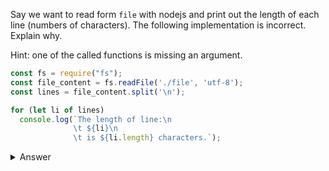 Say we want to read form `file` with nodejs and print out the length of each line (numbers of characters). The following implementation is incorrect. Explain why.

Hint: one of the called functions is missing an argument.

```javascript
const fs = require("fs");
const file_content = fs.readFile('./file', 'utf-8');
const lines = file_content.split('\n');

for (let li of lines)
  console.log(`The length of line:\n
              \t ${li}\n
              \t is ${li.length} characters.`);
```

<details>
  <summary>Answer</summary>

  <!-- FIXME This exlaination needs review, deeper insights. Include another level of <details/> explaining some event loop basic -->

  The code above is assuming that `fs.readFile` is called synchronously. This is not the case, `readfile` is called asynchronously and needs a callback that will be queued in the event loop's callback queue.

Here is a workable solution: 

```javascript
const fs = require("fs");
fs.readFile('./file', 'utf-8', (err,file) => {
  const lines = file.split('\n');

  for (let li of lines)
    console.log(`The length of line:\n
                \t ${li}\n
                \t is ${li.length} characters.`);
});

```
Note that the operations on the file are encapsulated in a callback to the function `readLine`, which makes sure we have finished to read the file from the disk before trying to manipulate it.

## Resources

- [Official documentation of the filesystem module](https://nodejs.org/api/fs.html#fs_fs_readfile_file_options_callback) (`fs`) in NodeJS .
- For more reading on the event loop, which helps understand how asynchronous code is processed, read [this document](https://github.com/nodejs/node/blob/master/doc/topics/event-loop-timers-and-nexttick.md) from the official node repo.
- For more reading on asynchronous coding in node [read this blog article from RisingStack](https://blog.risingstack.com/node-hero-async-programming-in-node-js/)

</details>
